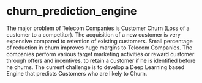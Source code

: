 # churn_prediction_engine
The major problem of Telecom Companies is Customer Churn (Loss of a customer to a competitor). The acquisition of a new customer is very expensive compared to retention of existing customers. Small percentage of reduction in churn improves huge margins to Telecom Companies. The companies perform various target marketing activities or reward customer through offers and incentives, to retain a customer if he is identified before he churns. The current challenge is to develop a Deep Learning based Engine that predicts Customers who are likely to Churn. 
